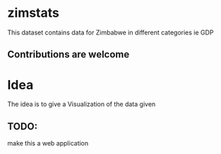 # zimstats

This dataset contains data for Zimbabwe in different categories ie GDP


## Contributions are welcome

# Idea
The idea is to give a Visualization of the data given

## TODO:

make this a web application

